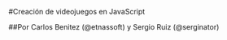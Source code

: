#Creación de videojuegos en JavaScript

##Por Carlos Benitez (@etnassoft) y Sergio Ruiz (@serginator)